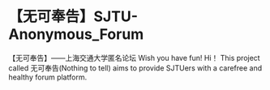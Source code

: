 # 【无可奉告】SJTU-Anonymous_Forum
【无可奉告】——上海交通大学匿名论坛
Wish you have fun!
Hi！
This project called 无可奉告(Nothing to tell) aims to provide SJTUers with a carefree and healthy forum platform.
